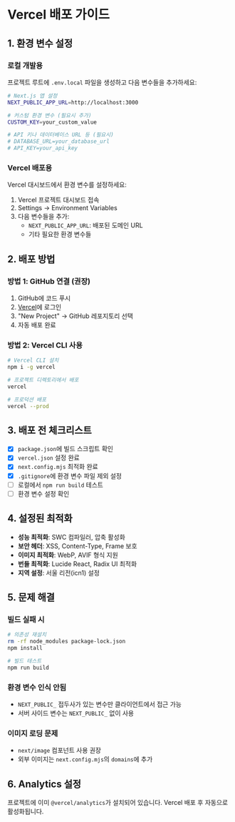 # Vercel 배포 가이드

## 1. 환경 변수 설정

### 로컬 개발용
프로젝트 루트에 `.env.local` 파일을 생성하고 다음 변수들을 추가하세요:

```bash
# Next.js 앱 설정
NEXT_PUBLIC_APP_URL=http://localhost:3000

# 커스텀 환경 변수 (필요시 추가)
CUSTOM_KEY=your_custom_value

# API 키나 데이터베이스 URL 등 (필요시)
# DATABASE_URL=your_database_url
# API_KEY=your_api_key
```

### Vercel 배포용
Vercel 대시보드에서 환경 변수를 설정하세요:

1. Vercel 프로젝트 대시보드 접속
2. Settings → Environment Variables
3. 다음 변수들을 추가:
   - `NEXT_PUBLIC_APP_URL`: 배포된 도메인 URL
   - 기타 필요한 환경 변수들

## 2. 배포 방법

### 방법 1: GitHub 연결 (권장)
1. GitHub에 코드 푸시
2. [Vercel](https://vercel.com)에 로그인
3. "New Project" → GitHub 레포지토리 선택
4. 자동 배포 완료

### 방법 2: Vercel CLI 사용
```bash
# Vercel CLI 설치
npm i -g vercel

# 프로젝트 디렉토리에서 배포
vercel

# 프로덕션 배포
vercel --prod
```

## 3. 배포 전 체크리스트

- [x] `package.json`에 빌드 스크립트 확인
- [x] `vercel.json` 설정 완료
- [x] `next.config.mjs` 최적화 완료
- [x] `.gitignore`에 환경 변수 파일 제외 설정
- [ ] 로컬에서 `npm run build` 테스트
- [ ] 환경 변수 설정 확인

## 4. 설정된 최적화

- **성능 최적화**: SWC 컴파일러, 압축 활성화
- **보안 헤더**: XSS, Content-Type, Frame 보호
- **이미지 최적화**: WebP, AVIF 형식 지원
- **번들 최적화**: Lucide React, Radix UI 최적화
- **지역 설정**: 서울 리전(icn1) 설정

## 5. 문제 해결

### 빌드 실패 시
```bash
# 의존성 재설치
rm -rf node_modules package-lock.json
npm install

# 빌드 테스트
npm run build
```

### 환경 변수 인식 안됨
- `NEXT_PUBLIC_` 접두사가 있는 변수만 클라이언트에서 접근 가능
- 서버 사이드 변수는 `NEXT_PUBLIC_` 없이 사용

### 이미지 로딩 문제
- `next/image` 컴포넌트 사용 권장
- 외부 이미지는 `next.config.mjs`의 `domains`에 추가

## 6. Analytics 설정

프로젝트에 이미 `@vercel/analytics`가 설치되어 있습니다. 
Vercel 배포 후 자동으로 활성화됩니다.
